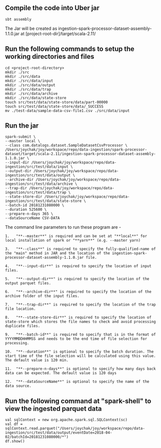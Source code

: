Compile the code into Uber jar
-----------------------------------------------

    sbt assembly

The Jar will be created as ingestion-spark-processor-dataset-assembly-1.1.0.jar at [project-root-dir]/target/scala-2.11/

Run the following commands to setup the working directories and files
----------------------------------------------------------------------

    cd <project-root-directory>
    mkdir ./src
    mkdir ./src/data
    mkdir ./src/data/input
    mkdir ./src/data/output
    mkdir ./src/data/trap
    mkdir ./src/data/archive
    mkdir ./src/data/state-store
    touch src/test/data/state-store/data/part-00000
    touch src/test/data/state-store/data/_SUCCESS
    mv ./test-data/sample-data-csv-file1.csv ./src/data/input

Run the jar
-----------------------------------------------

    spark-submit \
    --master local \
    --class com.datalogs.dataset.SampleDatasetCsvProcessor \
    /Users/joychak/joy/workspace/repo/data-ingestion/spark-processor-dataset/target/scala-2.11/ingestion-spark-processor-dataset-assembly-1.1.0.jar \
    --input-dir /Users/joychak/joy/workspace/repo/data-ingestion/src/test/data/input \
    --output-dir /Users/joychak/joy/workspace/repo/data-ingestion/src/test/data/output \
    --archive-dir /Users/joychak/joy/workspace/repo/data-ingestion/src/test/data/archive \
    --trap-dir /Users/joychak/joy/workspace/repo/data-ingestion/src/test/data/trap \
    --state-store-dir /Users/joychak/joy/workspace/repo/data-ingestion/src/test/data/state-store \
    --batch-id 20181231080000 \
    --duration 525600 \
    --prepare-n-days 365 \
    --dataSourceName CSV-DATA

The command line parameters to run these program are -

    1.   "**--master**" is required and can be set at "**local**" for local installation of spark or "**yarn**" (e.g. --master yarn)

    3.   "**--class**" is required to specify the fully-qualified-name of the "main" method in JAR and the location of the ingestion-spark-processor-dataset-assembly-1.1.0.jar file.

    4.   "**--input-dir**" is required to specify the location of input files.

    5.   "**--output-dir**" is required to specify the location of the output parquet files.

    6.   "**--archive-dir**" is required to specify the location of the archive folder of the input files.
    
    7.   "**--trap-dir**" is required to specify the location of the trap file location.
    
    8.   "**--state-store-dir**" is required to specify the location of state-store which stores the file names to check and avoid processing duplicate files.
    
    9.   "**--batch-id**" is required to specify that is in the format of YYYYMMDDHHMMSS and needs to be the end time of file selection for processing.
    
    10.  "**--duration**" is optional to specify the batch duration. The start time of the file selection will be calculated using this value. The default value is 120 min.
    
    11.  "**--prepare-n-days**" is optional to specify how many days back data can be expected. The default value is 120 days
    
    12.  "**--dataSourceName**" is optional to specify the name of the data source.
    

Run the following command at "spark-shell" to view the ingested parquet data
-----------------------------------------------------------------------------

    val sqlContext = new org.apache.spark.sql.SQLContext(sc)
    val df = sqlContext.read.parquet("/Users/joychak/joy/workspace/repo/data-ingestion/src/test/data/output/eventDate=2018-04-02/batchId=20181231080000/*")
    df.show()
